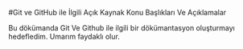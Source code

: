 
#Git ve GitHub ile İlgili Açık Kaynak Konu Başlıkları Ve Açıklamalar

Bu dökümanda Git Ve Github ile ilgili bir dökümantasyon oluşturmayı hedefledim. Umarım faydaklı olur.
